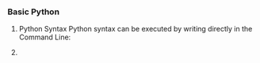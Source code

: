 ### Basic Python
1. Python Syntax
   Python syntax can be executed by writing directly in the Command Line:
   
3. 
